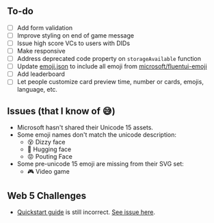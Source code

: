 ## To-do
- [ ] Add form validation
- [ ] Improve styling on end of game message
- [ ] Issue high score VCs to users with DIDs
- [ ] Make responsive
- [ ] Address deprecated code property on `storageAvailable` function
- [ ] Update [emoji.json](emoji.json) to include all emoji from [microsoft/fluentui-emoji](https://github.com/microsoft/fluentui-emoji)
- [ ] Add leaderboard
- [ ] Let people customize card preview time, number or cards, emojis, language, etc.
## Issues (that I know of 😅)
- Microsoft hasn't shared their Unicode 15 assets.
- Some emoji names don't match the unicode description:
  - 😵 Dizzy face
  - 🤗 Hugging face
  - 😡 Pouting Face
- Some pre-unicode 15 emoji are missing from their SVG set:
  - 🎮 Video game
## Web 5 Challenges
- [Quickstart guide](https://developer.tbd.website/docs/web5/build/decentralized-identifiers/how-to-create-did) is still incorrect. [See issue here](https://github.com/TBD54566975/developer.tbd.website/issues/1070#event-11367598025).